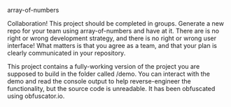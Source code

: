 array-of-numbers


Collaboration! 
This project should be completed in groups. 
Generate a new repo for your team using array-of-numbers and have at it. 
There are is no right or wrong development strategy, and there is no right or wrong user interface! 
What matters is that you agree as a team, and that your plan is clearly communicated in your repository.

This project contains a fully-working version of the project you are supposed to build in the folder called /demo. 
You can interact with the demo and read the console output to help reverse-engineer the functionality, but the source code is unreadable. 
It has been obfuscated using obfuscator.io.
